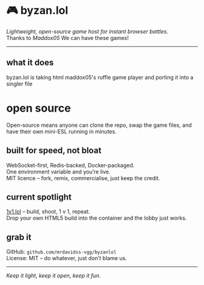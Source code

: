 # 🎮 byzan.lol  
*Lightweight, open-source game host for instant browser battles.*  
Thanks to *Maddox05* We can have these games!

---

## what it does  
byzan.lol is taking html maddox05's ruffle game player and porting it into a singler file

# open source
Open-source means anyone can clone the repo, swap the game files, and have their own mini-ESL running in minutes.

## built for speed, not bloat  
WebSocket-first, Redis-backed, Docker-packaged.  
One environment variable and you’re live.  
MIT licence – fork, remix, commercialise, just keep the credit.

## current spotlight  
[1v1.lol](https://1v1.lol) – build, shoot, 1 v 1, repeat.  
Drop your own HTML5 build into the container and the lobby just works.


## grab it  
GitHub: `github.com/mrdavidss-vgg/byzanlol`  
License: MIT – do whatever, just don’t blame us.

---  
*Keep it light, keep it open, keep it fun.*

